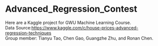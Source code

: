 # Advanced_Regression_Contest
Here are a Kaggle project for GWU Machine Learning Course.<br>
Data Source:https://www.kaggle.com/c/house-prices-advanced-regression-techniques <br>
Group member: Tianyu Tao, Chen Gao, Guangzhe Zhu, and Ronan Chen.
